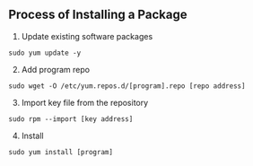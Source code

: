 ## Process of Installing a Package

1. Update existing software packages
```
sudo yum update -y
```

2. Add program repo
```
sudo wget -O /etc/yum.repos.d/[program].repo [repo address]
```

3. Import key file from the repository
```
sudo rpm --import [key address]
```

4. Install
```
sudo yum install [program]
```

